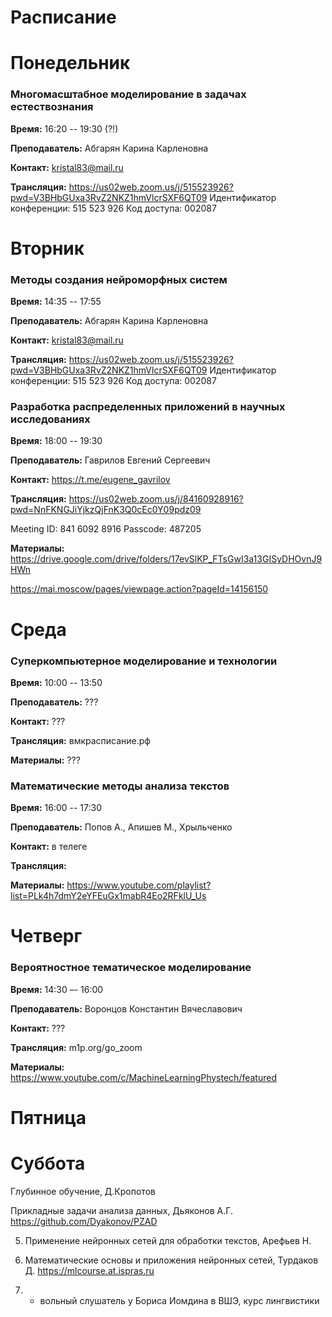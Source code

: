 # Расписание

# Понедельник

### Многомаcштабное моделирование в задачах естествознания

**Время:** 16:20 -- 19:30 (?!)

**Преподаватель:** Абгарян Карина Карленовна

**Контакт:** kristal83@mail.ru

**Трансляция:**  https://us02web.zoom.us/j/515523926?pwd=V3BHbGUxa3RvZ2NKZ1hmVlcrSXF6QT09
Идентификатор конференции: 515 523 926
Код доступа: 002087

# Вторник

### Методы создания нейроморфных систем

**Время:** 14:35 -- 17:55 

**Преподаватель:** Абгарян Карина Карленовна

**Контакт:** kristal83@mail.ru

**Трансляция:**  https://us02web.zoom.us/j/515523926?pwd=V3BHbGUxa3RvZ2NKZ1hmVlcrSXF6QT09
Идентификатор конференции: 515 523 926
Код доступа: 002087

### Разработка распределенных приложений в научных исследованиях

**Время:** 18:00 -- 19:30

**Преподаватель:** Гаврилов Евгений Сергеевич

**Контакт:** https://t.me/eugene_gavrilov

**Трансляция:**  https://us02web.zoom.us/j/84160928916?pwd=NnFKNGJiYjkzQjFnK3Q0cEc0Y09pdz09

Meeting ID: 841 6092 8916
Passcode: 487205

**Материалы:** https://drive.google.com/drive/folders/17evSlKP_FTsGwI3a13GISyDHOvnJ9HWn

https://mai.moscow/pages/viewpage.action?pageId=14156150

# Среда

### Суперкомпьютерное моделирование и технологии

**Время:** 10:00 -- 13:50

**Преподаватель:** ???

**Контакт:** ???

**Трансляция:**  вмкрасписание.рф


**Материалы:** ???

### Математические методы анализа текстов

**Время:** 16:00 -- 17:30

**Преподаватель:** Попов А., Апишев М., Хрыльченко

**Контакт:** в телеге

**Трансляция:** 


**Материалы:** https://www.youtube.com/playlist?list=PLk4h7dmY2eYFEuGx1mabR4Eo2RFklU_Us


# Четверг

### Вероятностное тематическое моделирование

**Время:** 14:30 –- 16:00

**Преподаватель:** Воронцов Константин Вячеславович

**Контакт:** ???

**Трансляция:**  m1p.org/go_zoom

**Материалы:** https://www.youtube.com/c/MachineLearningPhystech/featured

# Пятница



# Суббота


Глубинное обучение, Д.Кропотов

 Прикладные задачи анализа данных,  Дьяконов А.Г. https://github.com/Dyakonov/PZAD
 
 
 5) Применение нейронных сетей для обработки текстов, Арефьев Н. 
 
6) Математические основы и приложения нейронных сетей, Турдаков Д. https://mlcourse.at.ispras.ru

7) + вольный слушатель у Бориса Иомдина в ВШЭ, курс лингвистики
